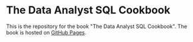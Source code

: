 # The Data Analyst SQL Cookbook

This is the repository for the book "The Data Analyst SQL Cookbook". The book is hosted on [GitHub Pages](https://alaburda.github.io/data-analyst-sql-cookbook/). 

